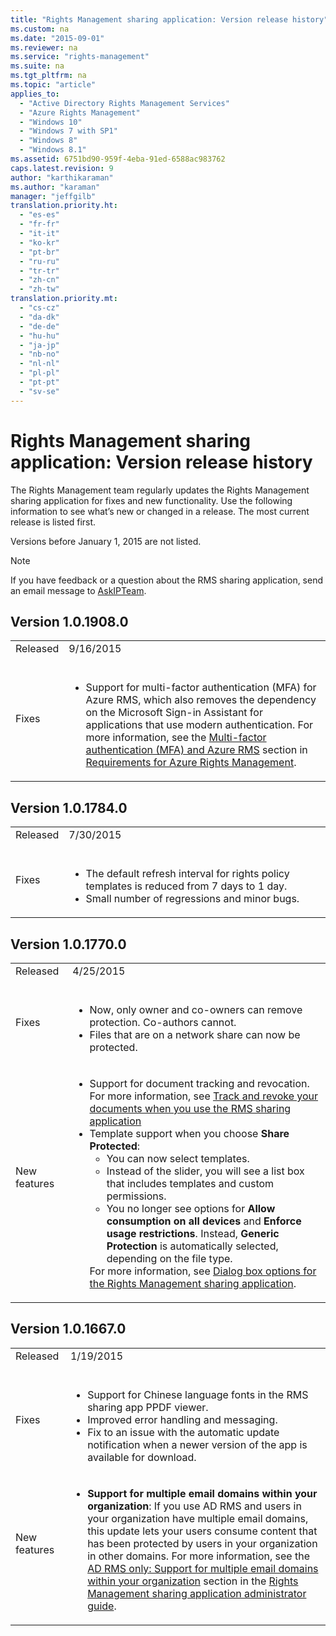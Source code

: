```yaml
---
title: "Rights Management sharing application: Version release history"
ms.custom: na
ms.date: "2015-09-01"
ms.reviewer: na
ms.service: "rights-management"
ms.suite: na
ms.tgt_pltfrm: na
ms.topic: "article"
applies_to: 
  - "Active Directory Rights Management Services"
  - "Azure Rights Management"
  - "Windows 10"
  - "Windows 7 with SP1"
  - "Windows 8"
  - "Windows 8.1"
ms.assetid: 6751bd90-959f-4eba-91ed-6588ac983762
caps.latest.revision: 9
author: "karthikaraman"
ms.author: "karaman"
manager: "jeffgilb"
translation.priority.ht: 
  - "es-es"
  - "fr-fr"
  - "it-it"
  - "ko-kr"
  - "pt-br"
  - "ru-ru"
  - "tr-tr"
  - "zh-cn"
  - "zh-tw"
translation.priority.mt: 
  - "cs-cz"
  - "da-dk"
  - "de-de"
  - "hu-hu"
  - "ja-jp"
  - "nb-no"
  - "nl-nl"
  - "pl-pl"
  - "pt-pt"
  - "sv-se"
---
```

# Rights Management sharing application: Version release history
The Rights Management team regularly updates the Rights Management sharing application for fixes and new functionality. Use the following information to see what’s new or changed in a release. The most current release is listed first.

Versions before January 1, 2015 are not listed.

> [!NOTE]
> If you have feedback or a question about the RMS sharing application, send an email message to [AskIPTeam](mailto:AskIPTeam@microsoft.com?subject=RMS%20sharing%20app:%20Feedback%20or%20question).

## Version 1.0.1908.0

|||
|-|-|
|Released <br /> <br />|9/16/2015 <br /> <br />|
|Fixes <br /> <br />|<ul><li>Support for multi-factor authentication (MFA) for Azure RMS, which also removes the dependency on the Microsoft Sign-in Assistant for applications that use modern authentication.   For more information, see the [Multi-factor authentication (MFA) and Azure RMS](../../ems/AADRightsMgmt/requirements-for-azure-rights-management.md#BKMK_MFA)   section in  [Requirements for Azure Rights Management](../../ems/AADRightsMgmt/requirements-for-azure-rights-management.md). </li> </ul>|

## Version 1.0.1784.0

|||
|-|-|
|Released <br /> <br />|7/30/2015 <br /> <br />|
|Fixes <br /> <br />|<ul><li>The default refresh interval for rights policy templates is reduced from 7 days to 1 day. </li><li>Small number of regressions and minor bugs. </li> </ul>|

## Version 1.0.1770.0

|||
|-|-|
|Released <br /> <br />|4/25/2015 <br /> <br />|
|Fixes <br /> <br />|<ul><li>Now, only owner and co-owners can remove protection. Co-authors cannot. </li><li>Files that are on a network share can now be protected. </li> </ul>|
|New features <br /> <br />|<ul><li>Support for document tracking and revocation. For more information, see [Track and revoke your documents when you use the RMS sharing application](../../ems/RMS_Client/track-and-revoke-your-documents-when-you-use-the-rms-sharing-application.md) </li><li>Template support when you choose **Share Protected**:<ul><li>You can now select templates. </li><li>Instead of the slider, you will see a list box that includes templates and custom permissions. </li><li>You no longer see options for **Allow consumption on all devices** and **Enforce usage restrictions**. Instead, **Generic Protection** is automatically selected, depending on the file type. </li> </ul>   For more information, see [Dialog box options for the Rights Management sharing application](../../ems/RMS_Client/dialog-box-options-for-the-rights-management-sharing-application.md). </li> </ul>|

## Version 1.0.1667.0

|||
|-|-|
|Released <br /> <br />|1/19/2015 <br /> <br />|
|Fixes <br /> <br />|<ul><li>Support for Chinese language fonts in the RMS sharing app PPDF viewer. </li><li>Improved error handling and messaging. </li><li>Fix to an issue with the automatic update notification when a newer version of the app is available for download. </li> </ul>|
|New features <br /> <br />|<ul><li>**Support for multiple email domains within your organization**: If you use AD RMS and users in your organization have multiple email domains, this update lets your users consume content that has been protected by users in your organization in other domains. For more information, see the [AD RMS only: Support for multiple email domains within your organization](../../ems/RMS_Client/rights-management-sharing-application-administrator-guide.md#BKMK_FederatedDomains) section in the [Rights Management sharing application administrator guide](../../ems/RMS_Client/rights-management-sharing-application-administrator-guide.md). </li> </ul>|
